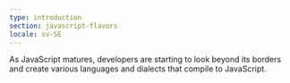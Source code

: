 ```yaml
---
type: introduction
section: javascript-flavors
locale: sv-SE
---
```

 As JavaScript matures, developers are starting to look
beyond its borders and create various languages and dialects that
compile to JavaScript.
